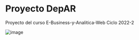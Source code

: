 # Proyecto DepAR
Proyecto del curso E-Business-y-Analitica-Web Ciclo 2022-2

![image](https://user-images.githubusercontent.com/64807894/204629500-4ba28e9f-1ae6-4867-bb1b-4538232b5ed0.png)
